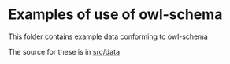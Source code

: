 # Examples of use of owl-schema

This folder contains example data conforming to owl-schema

The source for these is in [src/data](../src/data/examples)